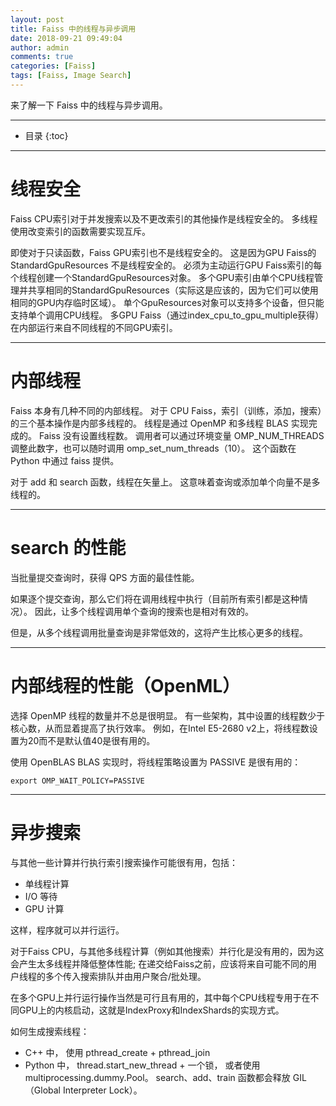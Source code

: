 ```yaml
---
layout: post
title: Faiss 中的线程与异步调用
date: 2018-09-21 09:49:04
author: admin
comments: true
categories: [Faiss]
tags: [Faiss, Image Search]
---
```


来了解一下 Faiss 中的线程与异步调用。

<!-- more -->

---



* 目录
{:toc}
---

# 线程安全

Faiss CPU索引对于并发搜索以及不更改索引的其他操作是线程安全的。
多线程使用改变索引的函数需要实现互斥。

即使对于只读函数，Faiss GPU索引也不是线程安全的。
这是因为GPU Faiss的 StandardGpuResources 不是线程安全的。
必须为主动运行GPU Faiss索引的每个线程创建一个StandardGpuResources对象。
多个GPU索引由单个CPU线程管理并共享相同的StandardGpuResources（实际这是应该的，因为它们可以使用相同的GPU内存临时区域）。
单个GpuResources对象可以支持多个设备，但只能支持单个调用CPU线程。
多GPU Faiss（通过index_cpu_to_gpu_multiple获得）在内部运行来自不同线程的不同GPU索引。

---

# 内部线程

Faiss 本身有几种不同的内部线程。
对于 CPU Faiss，索引（训练，添加，搜索）的三个基本操作是内部多线程的。
线程是通过 OpenMP 和多线程 BLAS 实现完成的。 
Faiss 没有设置线程数。
调用者可以通过环境变量 OMP_NUM_THREADS 调整此数字，也可以随时调用 omp_set_num_threads（10）。
这个函数在 Python 中通过 faiss 提供。

对于 add 和 search 函数，线程在矢量上。
这意味着查询或添加单个向量不是多线程的。

---

# search 的性能

当批量提交查询时，获得 QPS 方面的最佳性能。

如果逐个提交查询，那么它们将在调用线程中执行（目前所有索引都是这种情况）。
因此，让多个线程调用单个查询的搜索也是相对有效的。

但是，从多个线程调用批量查询是非常低效的，这将产生比核心更多的线程。

---

# 内部线程的性能（OpenML）

选择 OpenMP 线程的数量并不总是很明显。
有一些架构，其中设置的线程数少于核心数，从而显着提高了执行效率。
例如，在Intel E5-2680 v2上，将线程数设置为20而不是默认值40是很有用的。

使用 OpenBLAS BLAS 实现时，将线程策略设置为 PASSIVE 是很有用的：
    
    export OMP_WAIT_POLICY=PASSIVE

---

# 异步搜索

与其他一些计算并行执行索引搜索操作可能很有用，包括：
- 单线程计算
- I/O 等待
- GPU 计算

这样，程序就可以并行运行。 

对于Faiss CPU，与其他多线程计算（例如其他搜索）并行化是没有用的，因为这会产生太多线程并降低整体性能; 
在递交给Faiss之前，应该将来自可能不同的用户线程的多个传入搜索排队并由用户聚合/批处理。

在多个GPU上并行运行操作当然是可行且有用的，其中每个CPU线程专用于在不同GPU上的内核启动，这就是IndexProxy和IndexShards的实现方式。

如何生成搜索线程：
- C++ 中， 使用 pthread_create + pthread_join
- Python 中， thread.start_new_thread + 一个锁， 或者使用 multiprocessing.dummy.Pool。
    search、add、train 函数都会释放 GIL （Global Interpreter Lock）。



